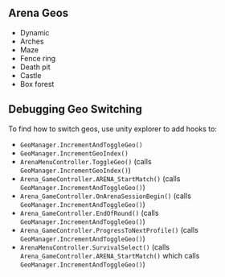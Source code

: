 ## Arena Geos

- Dynamic
- Arches
- Maze
- Fence ring
- Death pit
- Castle
- Box forest

## Debugging Geo Switching

To find how to switch geos, use unity explorer to add hooks to:

- `GeoManager.IncrementAndToggleGeo()`
- `GeoManager.IncrementGeoIndex()`
- `ArenaMenuController.ToggleGeo()` (calls `GeoManager.IncrementGeoIndex()`)
- `Arena_GameController.ARENA_StartMatch()` (calls `GeoManager.IncrementAndToggleGeo()`)
- `Arena_GameController.OnArenaSessionBegin()` (calls `GeoManager.IncrementAndToggleGeo()`)
- `Arena_GameController.EndOfRound()` (calls `GeoManager.IncrementAndToggleGeo()`)
- `Arena_GameController.ProgressToNextProfile()` (calls `GeoManager.IncrementAndToggleGeo()`)
- `ArenaMenuController.SurvivalSelect()` (calls `Arena_GameController.ARENA_StartMatch()` which calls `GeoManager.IncrementAndToggleGeo()`)
